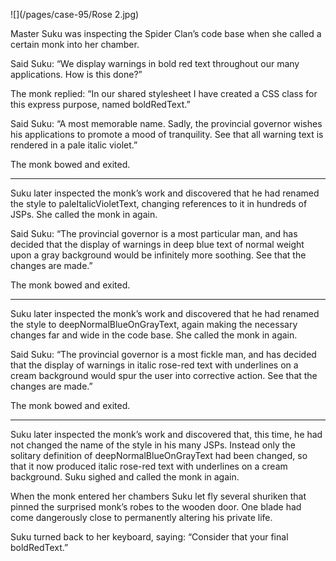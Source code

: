 ![](/pages/case-95/Rose 2.jpg)

Master Suku was inspecting the Spider Clan’s code
base when she called a certain monk into her chamber.

Said Suku: “We display warnings in bold red text throughout
our many applications.  How is this done?”

The monk replied: “In our shared stylesheet I have created a
CSS class for this express purpose, named boldRedText.”

Said Suku: “A most memorable name.  Sadly, the provincial governor
wishes his applications to promote a mood of tranquility.  See that
all warning text is rendered in a pale italic violet.”

The monk bowed and exited.

----------

Suku later inspected the monk’s work and discovered that he
had renamed the style to paleItalicVioletText,
changing references to it in hundreds of JSPs.
She called the monk in again.

Said Suku: “The provincial governor is a most particular
man, and has decided that the display of warnings in deep
blue text of normal weight upon a gray background would be
infinitely more soothing.  See that the changes are made.”

The monk bowed and exited.

----------

Suku later inspected the monk’s work and discovered that he
had renamed the style to deepNormalBlueOnGrayText, again making the
necessary changes far and wide in the code base.
She called the monk in again.

Said Suku: “The provincial governor is a most fickle man,
and has decided that the display of warnings in italic
rose-red text with underlines on a cream background would spur
the user into corrective action.  See that the changes are
made.”

The monk bowed and exited.

----------

Suku later inspected the monk’s work and discovered that,
this time, he had not changed the name of the style in his
many JSPs.  Instead only the solitary definition of
deepNormalBlueOnGrayText had been changed, so that it now
produced italic rose-red text with underlines on a cream
background.  Suku sighed and called the monk in again.

When the monk entered her chambers Suku let fly several shuriken
that pinned the surprised monk’s robes to the wooden door.
One blade had come dangerously close to permanently altering his
private life.

Suku turned back to her keyboard, saying:
“Consider that your final boldRedText.”

